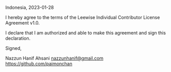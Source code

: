 Indonesia, 2023-01-28

I hereby agree to the terms of the Leewise Individual Contributor License
Agreement v1.0.

I declare that I am authorized and able to make this agreement and sign this
declaration.

Signed,

Nazzun Hanif Ahsani nazzunhanif@gmail.com https://github.com/paimonchan
